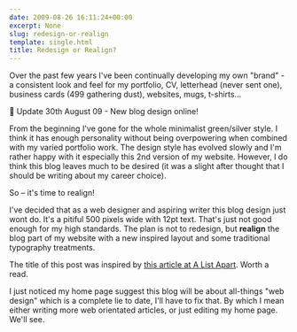 ```yaml
---
date: 2009-08-26 16:11:24+00:00
excerpt: None
slug: redesign-or-realign
template: single.html
title: Redesign or Realign?
---
```


Over the past few years I've been continually developing my own "brand" - a consistent look and feel for my portfolio, CV, letterhead (never sent one), business cards (499 gathering dust), websites, mugs, t-shirts...

🤫 Update 30th August 09 - New blog design online!

From the beginning I've gone for the whole minimalist green/silver style. I think it has enough personality without being overpowering when combined with my varied portfolio work. The design style has evolved slowly and I'm rather happy with it especially this 2nd version of my website. However, I do think this blog leaves much to be desired (it was a slight after thought that I should be writing about my career choice).

So – it's time to realign!

I've decided that as a web designer and aspiring writer this blog design just wont do. It's a pitiful 500 pixels wide with 12pt text. That's just not good enough for my high standards. The plan is not to redesign, but **realign** the blog part of my website with a new inspired layout and some traditional typography treatments.

The title of this post was inspired by [this article at A List Apart](http://www.alistapart.com/articles/redesignrealign). Worth a read.

I just noticed my home page suggest this blog will be about all-things "web design" which is a complete lie to date, I'll have to fix that. By which I mean either writing more web orientated articles, or just editing my home page. We'll see.
